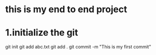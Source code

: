 # this is my end to end project

# 1.initialize the git
git init
git add abc.txt
git add .
git commit -m "This is my first commit"
